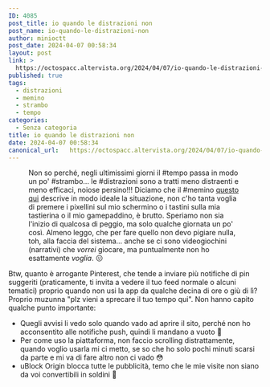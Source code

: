 ```yaml
---
ID: 4085
post_title: io quando le distrazioni non
post_name: io-quando-le-distrazioni-non
author: minioctt
post_date: 2024-04-07 00:58:34
layout: post
link: >
  https://octospacc.altervista.org/2024/04/07/io-quando-le-distrazioni-non/
published: true
tags:
  - distrazioni
  - memino
  - strambo
  - tempo
categories:
  - Senza categoria
title: io quando le distrazioni non
date: 2024-04-07 00:58:34
canonical_url:   https://octospacc.altervista.org/2024/04/07/io-quando-le-distrazioni-non/
---
```

<!-- wp:image {"id":4086,"sizeSlug":"full","linkDestination":"none"} -->
<figure class="wp-block-image size-full"><img src="{{site.cdnurl}}/assets/uploads/2024/04/image.png" alt="" class="wp-image-4086"/><figcaption class="wp-element-caption">Non so perché, negli ultimissimi giorni il #tempo passa in modo un po' #strambo... le #distrazioni sono a tratti meno distraenti e meno efficaci, noiose persino!!! Diciamo che il #memino <a href="https://www.pinterest.it/pin/900931100448659752/">questo qui</a> descrive in modo ideale la situazione, non c'ho tanta voglia di premere i pixellini sul mio schermino o i tastini sulla mia tastierina o il mio gamepaddino, è brutto. Speriamo non sia l'inizio di qualcosa di peggio, ma solo qualche giornata un po' così. Almeno leggo, che per fare quello non devo pigiare nulla, toh, alla faccia del sistema... anche se ci sono videogiochini (narrativi) che <em>vorrei</em> giocare, ma puntualmente non ho esattamente <em>voglia</em>. 😖️</figcaption></figure>
<!-- /wp:image -->

<!-- wp:paragraph -->
<p>Btw, quanto è arrogante Pinterest, che tende a inviare più notifiche di pin suggeriti (praticamente, ti invita a vedere il tuo feed normale o alcuni tematici) proprio quando non usi la app da qualche decina di ore o giù di lì? Proprio muzunna "plz vieni a sprecare il tuo tempo qui". Non hanno capito qualche punto importante:</p>
<!-- /wp:paragraph -->

<!-- wp:list -->
<ul><!-- wp:list-item -->
<li>Quegli avvisi li vedo solo quando vado ad aprire il sito, perché non ho acconsentito alle notifiche push, quindi li mandano a vuoto 🤗️</li>
<!-- /wp:list-item -->

<!-- wp:list-item -->
<li>Per come uso la piattaforma, non faccio scrolling distrattamente, quando voglio usarla mi ci metto, se so che ho solo pochi minuti scarsi da parte e mi va di fare altro non ci vado 😳️</li>
<!-- /wp:list-item -->

<!-- wp:list-item -->
<li>uBlock Origin blocca tutte le pubblicità, temo che le mie visite non siano da voi convertibili in soldini 🙏️</li>
<!-- /wp:list-item --></ul>
<!-- /wp:list -->